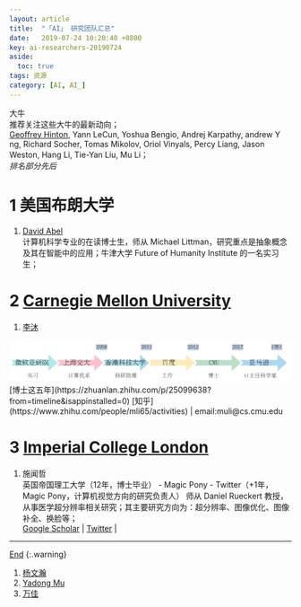 ```yaml
---
layout: article
title:  "「AI」 研究团队汇总"
date:   2019-07-24 10:20:40 +0800
key: ai-researchers-20190724
aside:
  toc: true
tags: 资源
category: [AI, AI_]
---
```

<span id='head'></span>  


<!--more-->

大牛     
推荐关注这些大牛的最新动向；  
[Geoffrey Hinton](https://www.cs.toronto.edu/~hinton/index.html), Yann LeCun, Yoshua Bengio, Andrej Karpathy, andrew Y ng, Richard Socher, Tomas Mikolov, Oriol Vinyals, Percy Liang, Jason Weston, Hang Li, Tie-Yan Liu, Mu Li；  
*排名部分先后*    

# 1 美国布朗大学
1. [David Abel](https://david-abel.github.io/)    
计算机科学专业的在读博士生，师从 Michael Littman，研究重点是抽象概念及其在智能中的应用；牛津大学 Future of Humanity Institute 的一名实习生；    

# 2 [Carnegie Mellon University](https://www.cmu.edu/)
1. [李沐](https://dwz.cn/MwLKrXhN)   
<center class="half">
  <img src="/assets/images/AI/AI/researchers/limu.png"/>  
</center>  
[博士这五年](https://zhuanlan.zhihu.com/p/25099638?from=timeline&isappinstalled=0)    
[知乎](https://www.zhihu.com/people/mli65/activities) | email:muli@cs.cmu.edu    

# 3 [Imperial College London](https://www.imperial.ac.uk/)
1. 施闻哲    
英国帝国理工大学（12年，博士毕业） - Magic Pony - Twitter（+1年，Magic Pony，计算机视觉方向的研究负责人）
师从 Daniel Rueckert 教授，从事医学超分辨率相关研究；其主要研究方向为：超分辨率、图像优化、图像补全、换脸等；    
[Google Scholar](https://scholar.google.co.uk/citations?user=cQYo4SkAAAAJ&hl=en) | [Twitter](https://twitter.com/trustswz)  |  
-------------------  
[End](#head)
{:.warning}  

1. [杨文瀚](https://flyywh.github.io/index.html)   
1. [Yadong Mu](http://www.muyadong.com/publication.html)    
1. [万佳](https://jia-wan.github.io/)   
